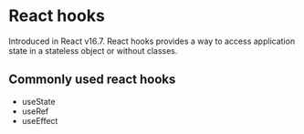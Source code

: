 # React hooks

Introduced in React v16.7. React hooks provides a way to access application state in a stateless object or without classes.

## Commonly used react hooks

* useState
* useRef
* useEffect

